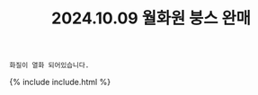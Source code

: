 ﻿---
title: 2024.10.09 월화원 붕스 완매
categories: [2024, 야외, 코스프레]
comments: false
model: [
    "wolhwawon240929_HO8_1004",
]
thumbnail: /assets/img/2024/10-09/산소/IMG9905.webp
---

`화질이 열화 되어있습니다.`

{% include include.html %}
